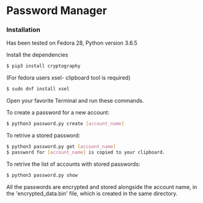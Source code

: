 # Password Manager

### Installation

Has been tested on Fedora 28, Python version 3.6.5

Install the dependencies

```sh
$ pip3 install cryptography
```

(For fedora users xsel- clipboard tool is required)
```sh
$ sudo dnf install xsel
```

Open your favorite Terminal and run these commands.

To create a password for a new account:
```sh
$ python3 password.py create [account_name]
```

To retrive a stored password:
```sh
$ python3 password.py get [account_name]
$ password for [account_name] is copied to your clipboard.
```

To retrive the list of accounts with stored passwords:
```sh
$ python3 password.py show
```
All the passwords are encrypted and stored alongside the account name, in the 'encrypted_data.bin' file, which is created in the same directory.
